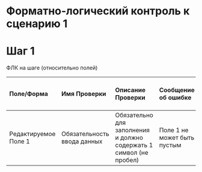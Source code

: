# Форматно-логический контроль к сценарию 1

# Шаг 1

ФЛК на шаге (относительно полей)

| Поле/Форма | Имя Проверки | Описание Проверки | Сообщение об ошибке | ??? Доступно ролям ??? | 
|:-----------|:-----------|:-----------|:-----------|:-----------|
| Редактируемое Поле 1 | Обязательность ввода данных | Обязательно для заполнения и должно содержать 1 символ (не пробел) | Поле 1 не может быть пустым | Юзер |
